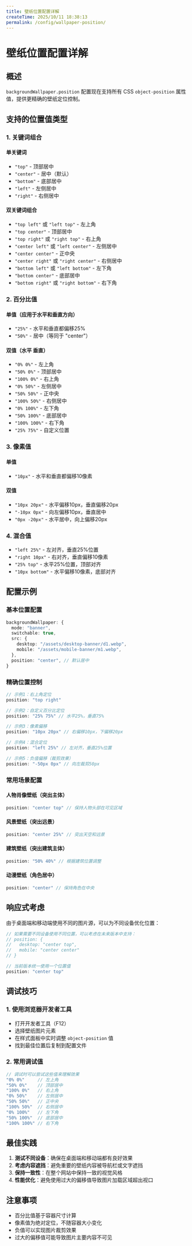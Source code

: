 ```yaml
---
title: 壁纸位置配置详解
createTime: 2025/10/11 18:38:13
permalink: /config/wallpaper-position/
---
```

# 壁纸位置配置详解

## 概述

`backgroundWallpaper.position` 配置现在支持所有 CSS `object-position` 属性值，提供更精确的壁纸定位控制。

## 支持的位置值类型

### 1. 关键词组合

#### 单关键词
- `"top"` - 顶部居中
- `"center"` - 居中（默认）
- `"bottom"` - 底部居中
- `"left"` - 左侧居中
- `"right"` - 右侧居中

#### 双关键词组合
- `"top left"` 或 `"left top"` - 左上角
- `"top center"` - 顶部居中
- `"top right"` 或 `"right top"` - 右上角
- `"center left"` 或 `"left center"` - 左侧居中
- `"center center"` - 正中央
- `"center right"` 或 `"right center"` - 右侧居中
- `"bottom left"` 或 `"left bottom"` - 左下角
- `"bottom center"` - 底部居中
- `"bottom right"` 或 `"right bottom"` - 右下角

### 2. 百分比值

#### 单值（应用于水平和垂直方向）
- `"25%"` - 水平和垂直都偏移25%
- `"50%"` - 居中（等同于 "center"）

#### 双值（水平 垂直）
- `"0% 0%"` - 左上角
- `"50% 0%"` - 顶部居中
- `"100% 0%"` - 右上角
- `"0% 50%"` - 左侧居中
- `"50% 50%"` - 正中央
- `"100% 50%"` - 右侧居中
- `"0% 100%"` - 左下角
- `"50% 100%"` - 底部居中
- `"100% 100%"` - 右下角
- `"25% 75%"` - 自定义位置

### 3. 像素值

#### 单值
- `"10px"` - 水平和垂直都偏移10像素

#### 双值
- `"10px 20px"` - 水平偏移10px，垂直偏移20px
- `"-10px 0px"` - 向左偏移10px，垂直居中
- `"0px -20px"` - 水平居中，向上偏移20px

### 4. 混合值

- `"left 25%"` - 左对齐，垂直25%位置
- `"right 10px"` - 右对齐，垂直偏移10像素
- `"25% top"` - 水平25%位置，顶部对齐
- `"10px bottom"` - 水平偏移10像素，底部对齐

## 配置示例

### 基本位置配置

```typescript
backgroundWallpaper: {
  mode: "banner",
  switchable: true,
  src: {
    desktop: "/assets/desktop-banner/d1.webp",
    mobile: "/assets/mobile-banner/m1.webp",
  },
  position: "center", // 默认居中
}
```

### 精确位置控制

```typescript
// 示例1：右上角定位
position: "top right"

// 示例2：自定义百分比定位
position: "25% 75%" // 水平25%，垂直75%

// 示例3：像素偏移
position: "10px 20px" // 右偏移10px，下偏移20px

// 示例4：混合定位
position: "left 25%" // 左对齐，垂直25%位置

// 示例5：负值偏移（裁剪效果）
position: "-50px 0px" // 向左裁剪50px
```

### 常用场景配置

#### 人物肖像壁纸（突出主体）
```typescript
position: "center top" // 保持人物头部在可见区域
```

#### 风景壁纸（突出远景）
```typescript
position: "center 25%" // 突出天空和远景
```

#### 建筑壁纸（突出建筑主体）
```typescript
position: "50% 40%" // 根据建筑位置调整
```

#### 动漫壁纸（角色居中）
```typescript
position: "center" // 保持角色在中央
```

## 响应式考虑

由于桌面端和移动端使用不同的图片源，可以为不同设备优化位置：

```typescript
// 如果需要不同设备使用不同位置，可以考虑在未来版本中支持：
// position: {
//   desktop: "center top",
//   mobile: "center center"
// }

// 当前版本统一使用一个位置值
position: "center top"
```

## 调试技巧

### 1. 使用浏览器开发者工具
- 打开开发者工具（F12）
- 选择壁纸图片元素
- 在样式面板中实时调整 `object-position` 值
- 找到最佳位置后复制到配置文件

### 2. 常用调试值
```typescript
// 调试时可以尝试这些值来理解效果
"0% 0%"     // 左上角
"50% 0%"    // 顶部居中  
"100% 0%"   // 右上角
"0% 50%"    // 左侧居中
"50% 50%"   // 正中央
"100% 50%"  // 右侧居中
"0% 100%"   // 左下角
"50% 100%"  // 底部居中
"100% 100%" // 右下角
```

## 最佳实践

1. **测试不同设备**：确保在桌面端和移动端都有良好效果
2. **考虑内容遮挡**：避免重要的壁纸内容被导航栏或文字遮挡
3. **保持一致性**：在整个网站中保持一致的视觉风格
4. **性能优化**：避免使用过大的偏移值导致图片加载区域超出视口

## 注意事项

- 百分比值基于容器尺寸计算
- 像素值为绝对定位，不随容器大小变化
- 负值可以实现图片裁剪效果
- 过大的偏移值可能导致图片主要内容不可见